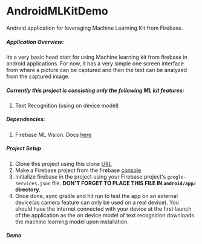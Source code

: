 # AndroidMLKitDemo
Android application for leveraging Machine Learning Kit from Firebase.

##### Application Overview:
Its a very basic head start for using Machine learning kit from firebase in android applications.
For now, it has a very simple one screen interface from where a picture can be captured and then the text can be
analyzed from the captured image.

##### Currently this project is consisting only the following ML kit features:
1. Text Recognition (using on device model)

##### Dependencies:
1. Firebase ML Vision. 
   Docs [here](https://firebase.google.com/docs/ml-kit/android/recognize-text)

##### Project Setup
1. Clone this project using this clone [URL](https://github.com/surajj2223/MLKitDemo.git)
2. Make a Firebase project from the firebase [console](https://console.firebase.google.com/)
3. Initialize firebase in the project using your Firebase project's `google-services.json` file. **DON'T FORGET TO PLACE THIS FILE IN `android/app/` directory.**
4. Once done, sync gradle and hit run to test the app on an external device(as camera feature can only be used on a real device).
You should have the internet connected with your device at the first launch of the application as the on device model of text
 recognition downloads the machine learning model upon installation.
 
 ##### Demo
 
 
 
 
 
